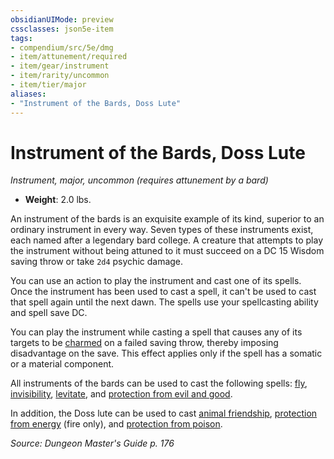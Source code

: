 ```yaml
---
obsidianUIMode: preview
cssclasses: json5e-item
tags:
- compendium/src/5e/dmg
- item/attunement/required
- item/gear/instrument
- item/rarity/uncommon
- item/tier/major
aliases: 
- "Instrument of the Bards, Doss Lute"
---
```

# Instrument of the Bards, Doss Lute
*Instrument, major, uncommon (requires attunement by a bard)*  

- **Weight**: 2.0 lbs.

An instrument of the bards is an exquisite example of its kind, superior to an ordinary instrument in every way. Seven types of these instruments exist, each named after a legendary bard college. A creature that attempts to play the instrument without being attuned to it must succeed on a DC 15 Wisdom saving throw or take `2d4` psychic damage.

You can use an action to play the instrument and cast one of its spells. Once the instrument has been used to cast a spell, it can't be used to cast that spell again until the next dawn. The spells use your spellcasting ability and spell save DC.

You can play the instrument while casting a spell that causes any of its targets to be [charmed](/Systems/5e/rules/conditions.md#charmed) on a failed saving throw, thereby imposing disadvantage on the save. This effect applies only if the spell has a somatic or a material component.

All instruments of the bards can be used to cast the following spells: [fly](/Systems/5e/spells/fly.md), [invisibility](/Systems/5e/spells/invisibility.md), [levitate](/Systems/5e/spells/levitate.md), and [protection from evil and good](/Systems/5e/spells/protection-from-evil-and-good.md).

In addition, the Doss lute can be used to cast [animal friendship](/Systems/5e/spells/animal-friendship.md), [protection from energy](/Systems/5e/spells/protection-from-energy.md) (fire only), and [protection from poison](/Systems/5e/spells/protection-from-poison.md).

*Source: Dungeon Master's Guide p. 176*